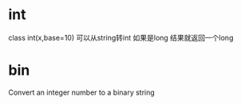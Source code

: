 # int
class int(x,base=10)  可以从string转int 如果是long 结果就返回一个long

# bin
Convert an integer number to a binary string
